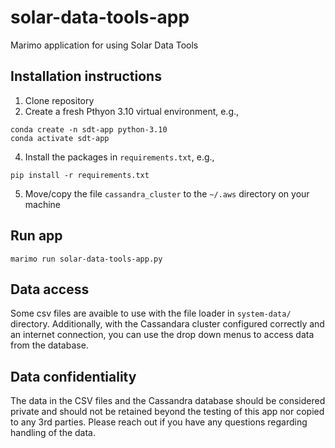 # solar-data-tools-app
Marimo application for using Solar Data Tools

## Installation instructions

1. Clone repository
3. Create a fresh Pthyon 3.10 virtual environment, e.g.,
```
conda create -n sdt-app python-3.10
conda activate sdt-app
```
4. Install the packages in `requirements.txt`, e.g.,
```
pip install -r requirements.txt
```
5. Move/copy the file `cassandra_cluster` to the `~/.aws` directory on your machine

## Run app
```
marimo run solar-data-tools-app.py
```

## Data access

Some csv files are avaible to use with the file loader in `system-data/` directory. Additionally, with the Cassandara cluster configured correctly and an internet connection, you can use the drop down menus to access data from the database.

## Data confidentiality

The data in the CSV files and the Cassandra database should be considered private and should not be retained beyond the testing of this app nor copied to any 3rd parties. Please reach out if you have any questions regarding handling of the data.
